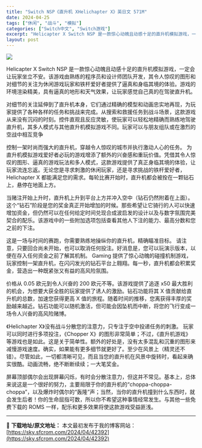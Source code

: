 ```yaml
---
title: "Switch NSP《直升机 XHelichapter X》英日文 571M"
date: 2024-04-25
tags: ["休闲", "战斗", "模拟"]
categories: ["Switch中文", "Switch游戏"]
excerpt: "Helicapter X Switch NSP 是一款惊心动魄且动感十足的直升机模拟游戏，一定会让玩家坐立不安。该游戏由熟练的程序员和设计师团队开发，其令人惊叹的图形和对细节的关注为休闲游戏玩家和铁杆爱好者提供了逼真和身临其境的体验。游戏的环境渲染精美，具有逼真的地形和天气效果，让玩家感觉自己真的在&hellip;"
layout: post
---
```


<img class="aligncenter" src="https://sky.sfcrom.com/wp-content/uploads/2024/04/20240425112801-a453e.jpeg" />

Helicapter X Switch NSP 是一款惊心动魄且动感十足的直升机模拟游戏，一定会让玩家坐立不安。该游戏由熟练的程序员和设计师团队开发，其令人惊叹的图形和对细节的关注为休闲游戏玩家和铁杆爱好者提供了逼真和身临其境的体验。游戏的环境渲染精美，具有逼真的地形和天气效果，让玩家感觉自己真的在驾驶直升机。

对细节的关注延伸到了直升机本身，它们通过精确的模型和动画忠实地再现，为玩家提供了各种各样的任务和挑战来完成。从搜索和救援任务到战斗场景，这款游戏从来没有沉闷的时刻。控件直观且反应灵敏，使玩家可以轻松地精确而熟练地驾驶直升机，其多人模式与其他直升机模拟游戏不同。玩家可以与朋友组队或在激烈的空战中相互竞争

控制一架时尚而强大的直升机，穿越令人惊叹的城市并执行激动人心的任务。
为直升机模拟游戏爱好者必玩的游戏增添了额外的兴奋感和重玩价值。凭借其令人惊叹的图形、逼真的游戏玩法和多人模式，这款游戏提供了真正身临其境的体验，让玩家流连忘返。无论您是寻求刺激的休闲玩家，还是寻求挑战的铁杆爱好者，Helichapter X 都能满足您的需求。每轮比赛开始时，直升机都会被拴在一颗钻石上，悬停在地面上方。

当赌注开始上升时，直升机上升到平台上方并冲入空中（钻石仍然附着在上面）。这个“钻石”阶段是您的奖金真正开始增加的时候。那些希望让它骑行的人可以快速增加资金，但仍然可以在任何给定时间兑现合成波启发的设计以及与数字氛围完美契合的配乐。该游戏中的一些附加选项包括查看其他人下注的能力、最高分数和您之前的下注。

这是一场与时间的赛跑，你需要熟练地操纵你的直升机，精确瞄准目标。
请注意，只要回合尚未开始，也可以取消任何投注。好消息是，您可以玩演示版本，以便在存入任何资金之前了解其机制。 Gaming 提供了惊心动魄的碰撞机制游戏，玩家控制一架直升机，在闪闪发光的钻石平台上翱翔。每一秒，直升机都会积累奖金，营造出一种既紧张又有益的高风险氛围。

价格从 0.05 欧元到令人兴奋的 200 欧元不等。该游戏提供了追逐 x50 最大胜利的机会，为想要大获全胜的玩家提供了诱人的激励。钻石功能将其 X 值贡献给直升机的总数，加速您获得更高 X 值的旅程。随着时间的推移，您离获得丰厚的奖励越来越近。钻石功能可以随机激活，但可能会因坠机而中断，将您的飞行变成一场令人兴奋的高风险赌博。

《Helichapter X》没有战斗分散您的注意力，只专注于空中投递任务的刺激。
玩家可以同时进行多项投注，《Chopper X》的图形非常简单；不过，《直升机游戏》等游戏也是如此。这是关于简单性。额外的好处是，没有太多混乱和沉重的图形来减慢游戏速度。确实，如果能有更多细节就更好了。至少在风景上（精灵还不错）。尽管如此，一切都清晰可见，而且当您的直升机在风景中旋转时，看起来确实很酷。动画流畅，绝不断断续续；一大笔奖金。

屏幕顶部偶尔会出现屏幕闪烁，有时会分散注意力，但这并不常见。基本上，总体来说这是一个很好的努力，主要局限于你的直升机的“choppa-choppa-choppa”，以及爆炸时偶尔的“轰隆”声；当然，当你的直升机撞到什么东西时，就会发生后者！你的生命屈指可数，所以你不希望这种事情经常发生。与其他一些免费下载的 ROMS 一样，配乐和更多效果将使这款游戏受益匪浅。

---
📖 **下载地址/原文地址：** 本文最初发布于我的博客网站：[https://sky.sfcrom.com/2024/04/42392](https://sky.sfcrom.com/2024/04/42392)
